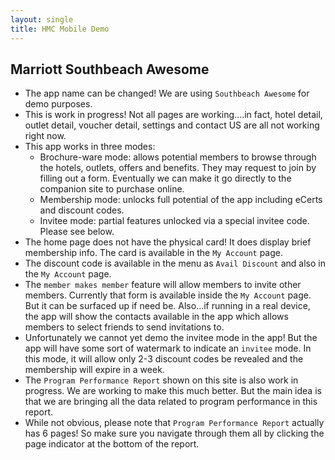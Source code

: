 ```yaml
---
layout: single
title: HMC Mobile Demo
---
```


## Marriott Southbeach Awesome

- The app name can be changed! We are using `Southbeach Awesome` for demo purposes. 
- This is work in progress! Not all pages are working....in fact, hotel detail, outlet detail, voucher detail, settings and contact US are all not working right now.
- This app works in three modes:
	- Brochure-ware mode: allows potential members to browse through the hotels, outlets, offers and benefits. They may request to join by filling out a form. Eventually we can make it go directly to the companion site to purchase online.
	- Membership mode: unlocks full potential of the app including eCerts and discount codes.
	- Invitee mode: partial features unlocked via a special invitee code. Please see below. 
- The home page does not have the physical card! It does display brief membership info. The card is available in the `My Account` page. 
- The discount code is available in the menu as `Avail Discount` and also in the `My Account` page. 
- The `member makes member` feature will allow members to invite other members. Currently that form is available inside the `My Account` page. But it can be surfaced up if need be. Also...if running in a real device, the app will show the contacts available in the app which allows members to select friends to send invitations to.
- Unfortunately we cannot yet demo the invitee mode in the app! But the app will have some sort of watermark to indicate an `invitee` mode. In this mode, it will allow only 2-3 discount codes be revealed and the membership will expire in a week. 
- The `Program Performance Report` shown on this site is also work in progress. We are working to make this much better. But the main idea is that we are bringing all the data related to program performance in this report.
- While not obvious, please note that `Program Performance Report` actually has 6 pages! So make sure you navigate through them all by clicking the page indicator at the bottom of the report. 
